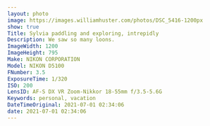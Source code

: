 ```yaml
---
layout: photo
image: https://images.williamhuster.com/photos/DSC_5416-1200px
show: true
Title: Sylvia paddling and exploring, intrepidly
Description: We saw so many loons.
ImageWidth: 1200
ImageHeight: 795
Make: NIKON CORPORATION
Model: NIKON D5100
FNumber: 3.5
ExposureTime: 1/320
ISO: 200
LensID: AF-S DX VR Zoom-Nikkor 18-55mm f/3.5-5.6G
Keywords: personal, vacation
DateTimeOriginal: 2021-07-01 02:34:06
date: 2021-07-01 02:34:06
---
```

